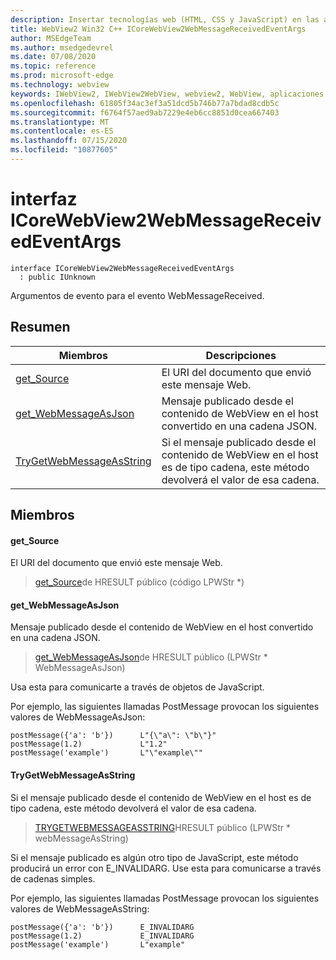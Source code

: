 ```yaml
---
description: Insertar tecnologías web (HTML, CSS y JavaScript) en las aplicaciones nativas con el control Microsoft Edge WebView2
title: WebView2 Win32 C++ ICoreWebView2WebMessageReceivedEventArgs
author: MSEdgeTeam
ms.author: msedgedevrel
ms.date: 07/08/2020
ms.topic: reference
ms.prod: microsoft-edge
ms.technology: webview
keywords: IWebView2, IWebView2WebView, webview2, WebView, aplicaciones Win32, Win32, Edge, ICoreWebView2, ICoreWebView2Controller, control de explorador, HTML Edge, ICoreWebView2WebMessageReceivedEventArgs
ms.openlocfilehash: 61805f34ac3ef3a51dcd5b746b77a7bdad8cdb5c
ms.sourcegitcommit: f6764f57aed9ab7229e4eb6cc8851d0cea667403
ms.translationtype: MT
ms.contentlocale: es-ES
ms.lasthandoff: 07/15/2020
ms.locfileid: "10877605"
---
```

# interfaz ICoreWebView2WebMessageReceivedEventArgs 

```
interface ICoreWebView2WebMessageReceivedEventArgs
  : public IUnknown
```

Argumentos de evento para el evento WebMessageReceived.

## Resumen

 Miembros                        | Descripciones
--------------------------------|---------------------------------------------
[get_Source](#get_source) | El URI del documento que envió este mensaje Web.
[get_WebMessageAsJson](#get_webmessageasjson) | Mensaje publicado desde el contenido de WebView en el host convertido en una cadena JSON.
[TryGetWebMessageAsString](#trygetwebmessageasstring) | Si el mensaje publicado desde el contenido de WebView en el host es de tipo cadena, este método devolverá el valor de esa cadena.

## Miembros

#### get_Source 

El URI del documento que envió este mensaje Web.

> [get_Source](#get_source)de HRESULT público (código LPWStr *)

#### get_WebMessageAsJson 

Mensaje publicado desde el contenido de WebView en el host convertido en una cadena JSON.

> [get_WebMessageAsJson](#get_webmessageasjson)de HRESULT público (LPWStr * WebMessageAsJson)

Usa esta para comunicarte a través de objetos de JavaScript.

Por ejemplo, las siguientes llamadas PostMessage provocan los siguientes valores de WebMessageAsJson:

```
postMessage({'a': 'b'})      L"{\"a\": \"b\"}"
postMessage(1.2)             L"1.2"
postMessage('example')       L"\"example\""
```

#### TryGetWebMessageAsString 

Si el mensaje publicado desde el contenido de WebView en el host es de tipo cadena, este método devolverá el valor de esa cadena.

> [TRYGETWEBMESSAGEASSTRING](#trygetwebmessageasstring)HRESULT público (LPWStr * webMessageAsString)

Si el mensaje publicado es algún otro tipo de JavaScript, este método producirá un error con E_INVALIDARG. Use esta para comunicarse a través de cadenas simples.

Por ejemplo, las siguientes llamadas PostMessage provocan los siguientes valores de WebMessageAsString:

```
postMessage({'a': 'b'})      E_INVALIDARG
postMessage(1.2)             E_INVALIDARG
postMessage('example')       L"example"
```


